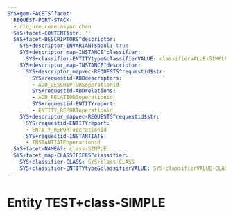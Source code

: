 ```yaml
---
SYS+gem-FACETS^facet:
  REQUEST-PORT-STACK:
  - clojure.core.async.chan
  SYS+facet-CONTENT$str: ''
  SYS+facet-DESCRIPTORS^descriptor:
    SYS+descriptor-INVARIANT$bool: true
    SYS+descriptor_map-INSTANCE^classifier:
      SYS+classifier-ENTITYtype&classifierVALUE: classifierVALUE-SIMPLE
    SYS+descriptor_map-INSTANCE^descriptor:
      SYS+descriptor_mapvec-REQUESTS^requestid$str:
        SYS+requestid-ADDdescriptors:
        - ADD_DESCRIPTORSoperationid
        SYS+requestid-ADDrelations:
        - ADD_RELATIONSoperationid
        SYS+requestid-ENTITYreport:
        - ENTITY_REPORToperationid
    SYS+descriptor_mapvec-REQUESTS^requestid$str:
      SYS+requestid-ENTITYreport:
      - ENTITY_REPORToperationid
      SYS+requestid-INSTANTIATE:
      - INSTANTIATEoperationid
  SYS+facet-NAME&?: class-SIMPLE
  SYS+facet_map-CLASSIFIERS^classifier:
    SYS+classifier-CLASS: SYS+class-CLASS
    SYS+classifier-ENTITYtype&classifierVALUE: SYS+classifierVALUE-CLASS
---
```

# Entity TEST+class-SIMPLE

